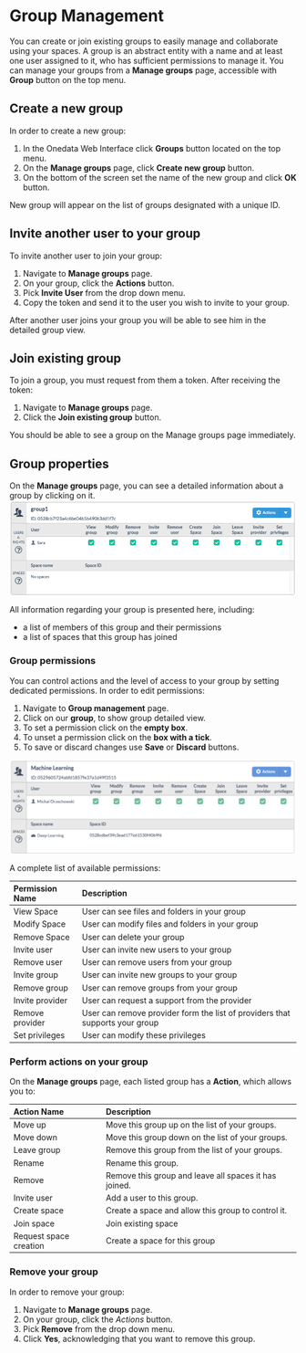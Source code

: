# Group Management

You can create or join existing groups to easily manage and collaborate using your spaces. A group is an abstract entity with a name and at least one user assigned to it, who has sufficient permissions to manage it. You can manage your groups from a **Manage groups** page, accessible with **Group** button on the top menu.

## Create a new group
In order to create a new  group:

1. In the Onedata Web Interface click **Groups** button located on the top menu.
2. On the **Manage groups** page, click **Create new group** button.
3. On the bottom of the screen set the name of the new group and click **OK** button.

New group will appear on the list of groups designated with a unique ID.

## Invite another user to your group
To invite another user to join your group:

1. Navigate to **Manage groups** page.
2. On your group, click the **Actions** button.
3. Pick **Invite User** from the drop down menu.
4. Copy the token and send it to the user you wish to invite to your group.

After another user joins your group you will be able to see him in the detailed group view.

## Join existing group
To join a group, you must request from them a token. After receiving the token:

1. Navigate to **Manage groups** page.
2. Click the **Join existing group** button.

You should be able to see a group on the Manage groups page immediately.

## Group properties
On the **Manage groups** page, you can see a detailed information about a group by clicking on it.
<img  style="display:block;margin:0 auto;" src="img/group_management_group1_details.png">

All information regarding your group is presented here, including:
- a list of members of this group and their permissions
- a list of spaces that this group has joined

### Group permissions

You can control actions and the level of access to your group by setting dedicated permissions. In order to edit permissions:

1. Navigate to **Group management** page.
2. Click on our **group**, to show group detailed view.
3. To set a permission click on the **empty box**.
4. To unset a permission click on the **box with a tick**.
5. To save or discard changes use **Save** or **Discard** buttons.

<img style="display:block;margin:0 auto;" src="img/group_permissions.png">

A complete list of available permissions:

| Permission Name | Description                                                                   |
|:----------------|:------------------------------------------------------------------------------|
| View Space      | User can see files and folders in your group                               |
| Modify Space    | User can modify files and folders in your group                             |
| Remove Space    | User can delete your group                                             |
| Invite user     | User can invite new users to your group                                   |
| Remove user     | User can remove  users from your group                                   |
| Invite group    | User can invite new groups to your group                                |
| Remove group    | User can remove  groups from your group                                     |
| Invite provider | User can request a support from the provider                                 |
| Remove provider | User can remove provider form the list of providers that supports your group |
| Set privileges  | User can modify these privileges                                              |




### Perform actions on your group
On the **Manage groups** page, each listed group has a **Action**, which allows you to:

| Action Name            | Description                                           |
|:-----------------------|:------------------------------------------------------|
| Move up                | Move this group up on the list of your groups.        |
| Move down              | Move this group down on the list of your groups.      |
| Leave group            | Remove this group from the list of your groups.       |
| Rename                 | Rename this group.                                    |
| Remove                 | Remove this group and leave all spaces it has joined. |
| Invite user            | Add a user to this group.                             |
| Create space           | Create a space and allow this group to control it.    |
| Join space             | Join existing space                                   |
| Request space creation | Create a space for this group                         |


### Remove your group
In order to remove your group:
1. Navigate to **Manage groups** page.
2. On your group, click the *Actions* button.
3. Pick **Remove** from the drop down menu.
4. Click **Yes**, acknowledging that you want to remove this group.
